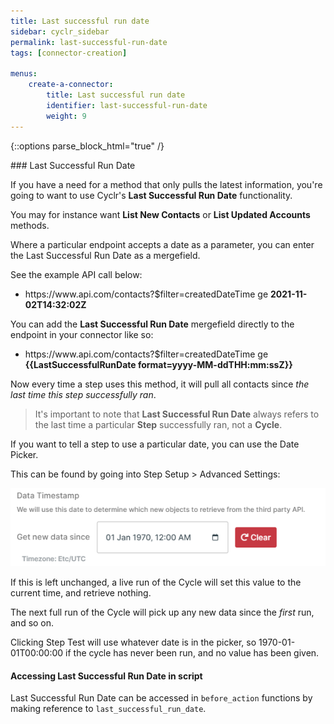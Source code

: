 ```yaml
---
title: Last successful run date
sidebar: cyclr_sidebar
permalink: last-successful-run-date
tags: [connector-creation]

menus:
    create-a-connector:
        title: Last successful run date
        identifier: last-successful-run-date
        weight: 9
---
```

{::options parse_block_html="true" /}
<section class="card py-5 my-5">
### Last Successful Run Date

If you have a need for a method that only pulls the latest information, you're going to want to use Cyclr's **Last Successful Run Date** functionality.

You may for instance want **List New Contacts** or **List Updated Accounts** methods.

Where a particular endpoint accepts a date as a parameter, you can enter the Last Successful Run Date as a mergefield.

See the example API call below:

* ht<span/>tps://ww<span/>w.api.com/contacts?$filter=createdDateTime ge **2021-11-02T14:32:02Z**

You can add the **Last Successful Run Date** mergefield directly to the endpoint in your connector like so:

* ht<span/>tps://ww<span/>w.api.com/contacts?$filter=createdDateTime ge **\{\{LastSuccessfulRunDate format=yyyy-MM-ddTHH:mm:ssZ\}\}**

Now every time a step uses this method, it will pull all contacts since *the last time this step successfully ran*.

> It's important to note that **Last Successful Run Date** always refers to the last time a particular **Step** successfully ran, not a **Cycle**.

If you want to tell a step to use a particular date, you can use the Date Picker.

This can be found by going into Step Setup > Advanced Settings:

![Date Picker](./images/datepicker.png)

If this is left unchanged, a live run of the Cycle will set this value to the current time, and retrieve nothing.

The next full run of the Cycle will pick up any new data since the *first* run, and so on.

Clicking Step Test will use whatever date is in the picker, so 1970-01-01T00:00:00 if the cycle has never been run, and no value has been given.

#### Accessing Last Successful Run Date in script

Last Successful Run Date can be accessed in ``before_action`` functions by making reference to ``last_successful_run_date``.

</section>
